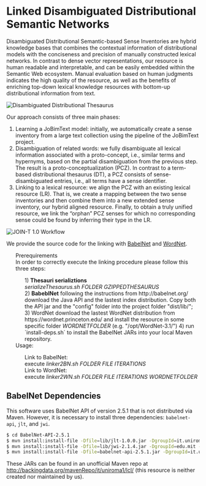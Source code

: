# Linked Disambiguated Distributional Semantic Networks

Disambiguated Distributional Semantic-based Sense Inventories are hybrid knowledge bases that combines the contextual information of distributional models with the conciseness and precision of manually constructed lexical networks. In contrast to dense vector representations, our resource is human readable and interpretable, and can be easily embedded within the Semantic Web ecosystem. Manual evaluation based on human judgments indicates the high quality of the resource, as well as the benefits of enriching top-down lexical knowledge resources with bottom-up distributional information from text.

![Disambiguated Distributional Thesaurus](http://web.informatik.uni-mannheim.de/joint/img/jointddt.png)

Our approach consists of three main phases:

1. Learning a JoBimText model: initially, we automatically create a sense inventory from a large text collection using the pipeline of the JoBimText project.
2. Disambiguation of related words: we fully disambiguate all lexical information associated with a proto-concept, i.e., similar terms and hypernyms, based on the partial disambiguation from the previous step. The result is a proto-conceptualization (PCZ). In contrast to a term-based distributional thesaurus (DT), a PCZ consists of sense-disambiguated entries, i.e., all terms have a sense identifier.
3. Linking to a lexical resource: we align the PCZ with an existing lexical resource (LR). That is, we create a mapping between the two sense inventories and then combine them into a new extended sense inventory, our hybrid aligned resource. Finally, to obtain a truly unified resource, we link the “orphan” PCZ senses for which no corresponding sense could be found by inferring their type in the LR.

![JOIN-T 1.0 Workflow](http://web.informatik.uni-mannheim.de/joint/img/jointworkflow.png)

We provide the source code for the linking with [BabelNet](https://babelnet.org/) and [WordNet](https://wordnet.princeton.edu/).

<ul>
<item> Prerequirements<br/>
In order to correctly execute the linking procedure please follow this three steps:<br> 
<ol>
<item>1) <b>Thesauri serializtions</b><br/> 
<i>serializeThesaurus.sh FOLDER GZIPPEDTHESAURUS</i><br/> 
</item>
<item>2) <b>BabeblNet</b> following the instructions from  http://babelnet.org/  download the Java API and the lastest index distribution. 
Copy both the API jar and the "config" folder into the project folder "dist/lib/";</item>
<item>3) </b>WordNet</b> download the lastest WordNet distribution from https://wordnet.princeton.edu/ and install the resource in some specific folder <i>WORDNETFOLDER</i> (e.g. "/opt/WordNet-3.1/") </item>
<item>4) run `install-deps.sh` to install the BabelNet JARs into your local Maven repository.</item>
</ol>
</item> Usage:
<ul>
<item>Link to BabelNet:<br/> 
 execute <i>linker2BN.sh FOLDER FILE ITERATIONS</i><br></item>
<item>Link to WordNet:<br/> 
execute <i>linker2WN.sh FOLDER FILE ITERATIONS WORDNETFOLDER</i></item>
</ul>
</ul>

## BabelNet Dependencies

This software uses BabelNet API of version 2.5.1 that is not distributed via Maven. However, it is necessary to install three dependencies: `babelnet-api`, `jlt`, and `jwi`.

```bash
$ cd BabelNet-API-2.5.1
$ mvn install:install-file -Dfile=lib/jlt-1.0.0.jar -DgroupId=it.uniroma1.lcl -DartifactId=jlt -Dversion=1.0.0 -Dpackaging=jar
$ mvn install:install-file -Dfile=lib/jwi-2.1.4.jar -DgroupId=edu.mit -DartifactId=jwi -Dversion=2.1.4 -Dpackaging=jar
$ mvn install:install-file -Dfile=babelnet-api-2.5.1.jar -DgroupId=it.uniroma1.lcl.babelnet -DartifactId=babelnet-api -Dversion=2.5.1 -Dpackaging=jar
```

These JARs can be found in an unofficial Maven repo at <http://backingdata.org/mavenRepo/it/uniroma1/lcl/> (this resource is neither created nor maintained by us).
